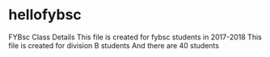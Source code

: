 # hellofybsc
FYBsc Class Details
This file is created for fybsc students in 2017-2018
This file is created for division B students
And there are 40 students
